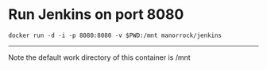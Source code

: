 # Run Jenkins on port 8080

    docker run -d -i -p 8080:8080 -v $PWD:/mnt manorrock/jenkins 

----

Note the default work directory of this container is /mnt
